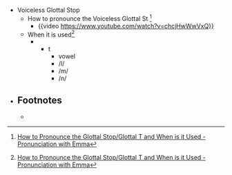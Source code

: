 - Voiceless Glottal Stop
	- How to pronounce the Voiceless Glottal St [^1]
		- {{video https://www.youtube.com/watch?v=chcjHwWwVxQ}}
	- When it is used[^1]
		- + t
			- vowel
			- /l/
			- /m/
			- /n/
- ## Footnotes
	- [^1]: [How to Pronounce the Glottal Stop/Glottal T and When is it Used - Pronunciation with Emma](https://www.youtube.com/watch?v=chcjHwWwVxQ)